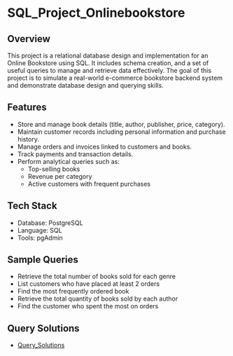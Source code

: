 # SQL_Project_Onlinebookstore

## Overview

This project is a relational database design and implementation for an Online Bookstore using SQL. It includes schema creation,  and a set of useful queries to manage and retrieve data effectively. The goal of this project is to simulate a real-world e-commerce bookstore backend system and demonstrate database design and querying skills.

## Features

- Store and manage book details (title, author, publisher, price, category).
- Maintain customer records including personal information and purchase history.
- Manage orders and invoices linked to customers and books.
- Track payments and transaction details.
- Perform analytical queries such as:
  - Top-selling books
  - Revenue per category
  - Active customers with frequent purchases

## Tech Stack
- Database: PostgreSQL
- Language: SQL
- Tools: pgAdmin

## Sample Queries
- Retrieve the total number of books sold for each genre
- List customers who have placed at least 2 orders
- Find the most frequently ordered book
- Retrieve the total quantity of books sold by each author
- Find the customer who spent the most on orders

## Query Solutions
- <a href="https://github.com/udayborana/SQL_Project_Onlinebookstore/blob/main/SQL-Project-Onlinebookstore-Solution.sql">Query_Solutions</a>








